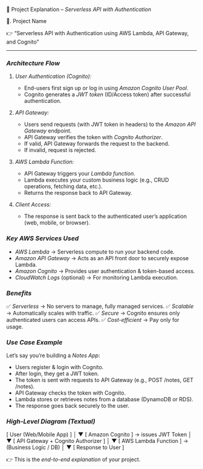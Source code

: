 🚀 Project Explanation – *Serverless API with Authentication*

🔵. Project Name

👉 “Serverless API with Authentication using AWS Lambda, API Gateway, and Cognito”

---

### *Architecture Flow*

1. *User Authentication (Cognito):*

   * End-users first sign up or log in using *Amazon Cognito User Pool*.
   * Cognito generates a *JWT token* (ID/Access token) after successful authentication.

2. *API Gateway:*

   * Users send requests (with JWT token in headers) to the *Amazon API Gateway* endpoint.
   * API Gateway verifies the token with *Cognito Authorizer*.
   * If valid, API Gateway forwards the request to the backend.
   * If invalid, request is rejected.

3. *AWS Lambda Function:*

   * API Gateway triggers your *Lambda function*.
   * Lambda executes your custom business logic (e.g., CRUD operations, fetching data, etc.).
   * Returns the response back to API Gateway.

4. *Client Access:*

   * The response is sent back to the authenticated user’s application (web, mobile, or browser).



### *Key AWS Services Used*

* *AWS Lambda* → Serverless compute to run your backend code.
* *Amazon API Gateway* → Acts as an API front door to securely expose Lambda.
* *Amazon Cognito* → Provides user authentication & token-based access.
* *CloudWatch Logs* (optional) → For monitoring Lambda execution.


### *Benefits*

✅ *Serverless* → No servers to manage, fully managed services.
✅ *Scalable* → Automatically scales with traffic.
✅ *Secure* → Cognito ensures only authenticated users can access APIs.
✅ *Cost-efficient* → Pay only for usage.


### *Use Case Example*

Let’s say you’re building a *Notes App*:

* Users register & login with Cognito.
* After login, they get a JWT token.
* The token is sent with requests to API Gateway (e.g., POST /notes, GET /notes).
* API Gateway checks the token with Cognito.
* Lambda stores or retrieves notes from a database (DynamoDB or RDS).
* The response goes back securely to the user.


### *High-Level Diagram (Textual)*


[ User (Web/Mobile App) ] 
        │
        ▼
 [ Amazon Cognito ] → issues JWT Token
        │
        ▼
 [ API Gateway + Cognito Authorizer ]
        │
        ▼
 [ AWS Lambda Function ] → (Business Logic / DB)
        │
        ▼
   [ Response to User ]



👉 This is the *end-to-end explanation* of your project.
